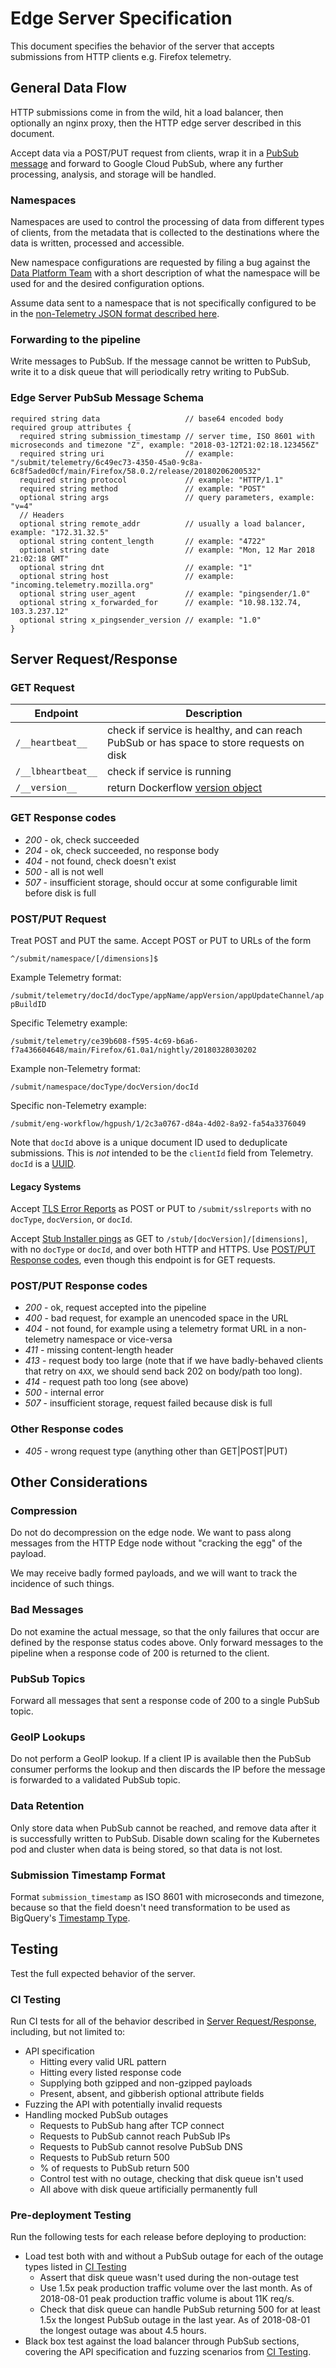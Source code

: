 # Edge Server Specification

This document specifies the behavior of the server that accepts submissions
from HTTP clients e.g. Firefox telemetry.

## General Data Flow

HTTP submissions come in from the wild, hit a load balancer, then optionally an
nginx proxy, then the HTTP edge server described in this document.

Accept data via a POST/PUT request from clients, wrap it in a
[PubSub message](https://cloud.google.com/pubsub/docs/reference/rest/v1/PubsubMessage)
and forward to Google Cloud PubSub, where any further processing, analysis, and storage will
be handled.

### Namespaces

Namespaces are used to control the processing of data from different types of
clients, from the metadata that is collected to the destinations where the data
is written, processed and accessible.

New namespace configurations are requested by filing a bug against the
[Data Platform Team](https://bugzilla.mozilla.org/enter_bug.cgi?product=Data%20Platform%20and%20Tools&component=Pipeline%20Ingestion)
with a short description of what the namespace will be used for and the desired
configuration options.

Assume data sent to a namespace that is not specifically configured to be in the
[non-Telemetry JSON format described here](https://docs.telemetry.mozilla.org/cookbooks/new_ping.html).

### Forwarding to the pipeline

Write messages to PubSub. If the message cannot be written to PubSub, write it
to a disk queue that will periodically retry writing to PubSub.

### Edge Server PubSub Message Schema

```
required string data                   // base64 encoded body
required group attributes {
  required string submission_timestamp // server time, ISO 8601 with microseconds and timezone "Z", example: "2018-03-12T21:02:18.123456Z"
  required string uri                  // example: "/submit/telemetry/6c49ec73-4350-45a0-9c8a-6c8f5aded0cf/main/Firefox/58.0.2/release/20180206200532"
  required string protocol             // example: "HTTP/1.1"
  required string method               // example: "POST"
  optional string args                 // query parameters, example: "v=4"
  // Headers
  optional string remote_addr          // usually a load balancer, example: "172.31.32.5"
  optional string content_length       // example: "4722"
  optional string date                 // example: "Mon, 12 Mar 2018 21:02:18 GMT"
  optional string dnt                  // example: "1"
  optional string host                 // example: "incoming.telemetry.mozilla.org"
  optional string user_agent           // example: "pingsender/1.0"
  optional string x_forwarded_for      // example: "10.98.132.74, 103.3.237.12"
  optional string x_pingsender_version // example: "1.0"
}
```

## Server Request/Response

### GET Request

| Endpoint           | Description
| ------------------ | -----------
| `/__heartbeat__`   | check if service is healthy, and can reach PubSub or has space to store requests on disk
| `/__lbheartbeat__` | check if service is running
| `/__version__`     | return Dockerflow [version object](https://github.com/mozilla-services/Dockerflow/blob/master/docs/version_object.md)

### GET Response codes

* *200* - ok, check succeeded
* *204* - ok, check succeeded, no response body
* *404* - not found, check doesn't exist
* *500* - all is not well
* *507* - insufficient storage, should occur at some configurable limit before disk is full

### POST/PUT Request

Treat POST and PUT the same. Accept POST or PUT to URLs of the form

`^/submit/namespace/[/dimensions]$`

Example Telemetry format:

`/submit/telemetry/docId/docType/appName/appVersion/appUpdateChannel/appBuildID`

Specific Telemetry example:

`/submit/telemetry/ce39b608-f595-4c69-b6a6-f7a436604648/main/Firefox/61.0a1/nightly/20180328030202`

Example non-Telemetry format:

`/submit/namespace/docType/docVersion/docId`

Specific non-Telemetry example:

`/submit/eng-workflow/hgpush/1/2c3a0767-d84a-4d02-8a92-fa54a3376049`

Note that `docId` above is a unique document ID used to deduplicate
submissions. This is *not* intended to be the `clientId` field from Telemetry.
`docId` is a [UUID](https://en.wikipedia.org/wiki/Universally_unique_identifier).

#### Legacy Systems

Accept [TLS Error Reports](https://wiki.mozilla.org/SecurityEngineering/TLS_Error_Reports)
as POST or PUT to `/submit/sslreports` with no `docType`, `docVersion`, or
`docId`.

Accept [Stub Installer pings](https://firefox-source-docs.mozilla.org/browser/installer/windows/installer/StubPing.html)
as GET to `/stub/[docVersion]/[dimensions]`, with no `docType` or `docId`, and
over both HTTP and HTTPS. Use [POST/PUT Response codes](#postput-response-codes),
even though this endpoint is for GET requests.

### POST/PUT Response codes

* *200* - ok, request accepted into the pipeline
* *400* - bad request, for example an unencoded space in the URL
* *404* - not found, for example using a telemetry format URL in a non-telemetry namespace or vice-versa
* *411* - missing content-length header
* *413* - request body too large (note that if we have badly-behaved clients that retry on `4XX`, we should send back 202 on body/path too long).
* *414* - request path too long (see above)
* *500* - internal error
* *507* - insufficient storage, request failed because disk is full

### Other Response codes

* *405* - wrong request type (anything other than GET|POST|PUT)

## Other Considerations

### Compression

Do not do decompression on the edge node. We want to pass along messages from
the HTTP Edge node without "cracking the egg" of the payload.

We may receive badly formed payloads, and we will want to track the incidence
of such things.

### Bad Messages

Do not examine the actual message, so that the only failures that occur are
defined by the response status codes above. Only forward messages to the
pipeline when a response code of 200 is returned to the client.

### PubSub Topics

Forward all messages that sent a response code of 200 to a single PubSub topic.

### GeoIP Lookups

Do not perform a GeoIP lookup. If a client IP is available then the PubSub
consumer performs the lookup and then discards the IP before the message is
forwarded to a validated PubSub topic.

### Data Retention

Only store data when PubSub cannot be reached, and remove data after it is
successfully written to PubSub. Disable down scaling for the Kubernetes pod
and cluster when data is being stored, so that data is not lost.

### Submission Timestamp Format

Format `submission_timestamp` as ISO 8601 with microseconds and timezone,
because so that the field doesn't need transformation to be used as BigQuery's
[Timestamp Type](https://cloud.google.com/bigquery/docs/reference/standard-sql/data-types#timestamp-type).

## Testing

Test the full expected behavior of the server.

### CI Testing

Run CI tests for all of the behavior described in [Server Request/Response](#server-requestresponse),
including, but not limited to:

 * API specification
   * Hitting every valid URL pattern
   * Hitting every listed response code
   * Supplying both gzipped and non-gzipped payloads
   * Present, absent, and gibberish optional attribute fields
 * Fuzzing the API with potentially invalid requests
 * Handling mocked PubSub outages
   * Requests to PubSub hang after TCP connect
   * Requests to PubSub cannot reach PubSub IPs
   * Requests to PubSub cannot resolve PubSub DNS
   * Requests to PubSub return 500
   * % of requests to PubSub return 500
   * Control test with no outage, checking that disk queue isn't used
   * All above with disk queue artificially permanently full

### Pre-deployment Testing

Run the following tests for each release before deploying to production:

 * Load test both with and without a PubSub outage for each of the outage types
   listed in [CI Testing](#ci-testing)
   * Assert that disk queue wasn't used during the non-outage test
   * Use 1.5x peak production traffic volume over the last month. As of
     2018-08-01 peak production traffic volume is about 11K req/s.
   * Check that disk queue can handle PubSub returning 500 for at least 1.5x
     the longest PubSub outage in the last year. As of 2018-08-01 the longest
     outage was about 4.5 hours.
 * Black box test against the load balancer through PubSub sections, covering
   the API specification and fuzzing scenarios from [CI Testing](#ci-testing).
